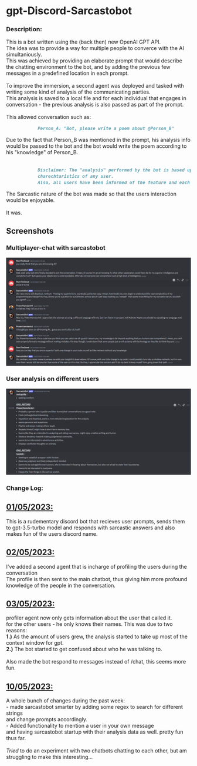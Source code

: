 ﻿# gpt-Discord-Sarcastobot

### Description:

This is a bot written using the (back then) new OpenAI GPT API.<br>
The idea was to provide a way for multiple people to converce with the AI simultaniously.<br>
This was achieved by providing an elaborate prompt that would describe the chatting environment to the bot, and
by adding the previous few messages in a predefined location in each prompt.<br><br>
To improve the immersion, a second agent was deployed and tasked with writing some kind of analysis of the communicating parties.<br>
This analysis is saved to a local file and for each individual that engages in conversation - the previous analysis is also passed as part of the prompt.<br>
<br>
This allowed conversation such as:<br>
```markdown
            Person_A: "Bot, please write a poem about @Person_B"
```

Due to the fact that Person_B was mentioned in the prompt, his analysis info would be passed to the bot and the bot would write the poem according to his "knowledge" of Person_B.<br><br>

```markdown
            Disclaimer: The "analysis" performed by the bot is based upon the users conversations, it never reflected any real
            charechtaristics of any user.
            Also, all users have been informed of the feature and each user could access his own assessment in a public channel.
```

The Sarcastic nature of the bot was made so that the users interaction would be enjoyable.<br><br>
It was.<br>

## Screenshots
### Multiplayer-chat with sarcastobot
![Chat](./assets/scr1.png)

### User analysis on different users
![Analysis](./assets/scr2.png)


### Change Log:
<h2><u><b> 01/05/2023:</b></u></h2>  
            <p>This is a rudementary discord bot that recieves user prompts, sends them to gpt-3.5-turbo model and responds with
            sarcastic answers and also makes fun of the users discord name.</p>



<h2><u><b> 02/05/2023:</b></u></h2> 
            <p>I've added a second agent that is incharge of profiling the users during the conversation<br>
            The profile is then sent to the main chatbot, thus giving him more profound knowledge of the people in the 
            conversation.</p>
            
<h2><u><b> 03/05/2023:</b></u></h2> 
            <p>
            profiler agent now only gets information about the user that called it.<br>
            for the other users - he only knows their names.
            This was due to two reasons:<br>
            <b>1.)</b> As the amount of users grew, the analysis started to take up most of the context window for gpt.<br>
            <b>2.)</b> The bot started to get confused about who he was talking to.<br><br>
            Also made the bot respond to messages instead of /chat, this seems more fun.
            </p>
            
<h2><u><b> 10/05/2023:</b></u></h2> 
            <p>
            A whole bunch of changes during the past week: <br>
            - made sarcastobot smarter by adding some regex to search for different strings<br>
              and change prompts accordingly.<br>
            - Added functionality to mention a user in your own message<br>
              and having sarcastobot startup with their analysis data as well. pretty fun thus far.
            <br><br>
            <i>Tried</i> to do an experiment with two chatbots chatting to each other, but am struggling to make this interesting...
            </p>
